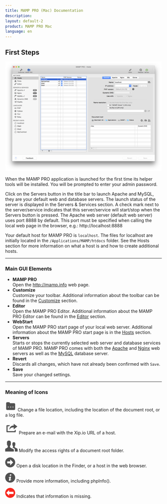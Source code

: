 ```yaml
---
title: MAMP PRO (Mac) Documentation
description: 
layout: default-2
product: MAMP PRO Mac
language: en
---
```


## First Steps

![MAMP](FirstSteps.png)

When the MAMP PRO application is launched for the first time its helper tools will be installed. You will be prompted to enter your admin password.

Click on the Servers button in the title bar to launch Apache and MySQL, they are your default web and database servers. The launch status of the server is displayed in the Servers & Services section. A check mark next to the server/service indicates that this server/service will start/stop when the Servers button is pressed.  The Apache web server (default web server) uses port 8888 by default. This port must be specified when calling the local web page in the browser, e.g.: http://localhost:8888

Your default host for MAMP PRO is `localhost`. The files for localhost are initially located in the `/Applications/MAMP/htdocs` folder. See the Hosts section for more information on what a host is and how to create additional hosts.

---

### Main GUI Elements


*  **MAMP PRO**  
   Open the http://mamp.info web page.
*  **Customize**  
   Customize your toolbar. Additional information about the toolbar can be found in the [Customize](../Customize/) section.
*  **Editor**  
   Open the MAMP PRO Editor. Additional information about the MAMP PRO Editor can be found in the [Editor](../Editor/)     section.
*  **WebStart**  
   Open the MAMP PRO start page of your local web server.
   Additional information about the MAMP PRO start page is in the [Hosts](../Hosts/Apache) section.
*  **Servers**  
   Starts or stops the currently selected web server and database services of MAMP PRO. MAMP PRO comes with both the            [Apache](../Servers-and-Services/Apache) and [Nginx](../Servers-and-Services/Nginx) web servers as well as the    [MySQL](../Servers-and-Services/MySQL) database server. 
*  **Revert**  
   Discards all changes, which have not already been confirmed with `Save`.
*  **Save**  
   Save your changed settings.

---

### Meaning of Icons

![MAMP](Docs.png) Change a file location, including the location of the document root, or a log file. 

![MAMP](Mail.png) Prepare an e-mail with the Xip.io URL of a host.

![MAMP](Rights.png) Modify the access rights of a document root folder.

![MAMP](BlackArrow.png) Open a disk location in the Finder, or a host in the web browser.

![MAMP](info.png) Provide more information, including phpInfo().

![MAMP](RedArrow.png) Indicates that information is missing.
